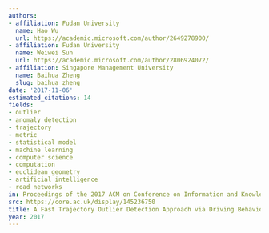 ```yaml
---
authors:
- affiliation: Fudan University
  name: Hao Wu
  url: https://academic.microsoft.com/author/2649278900/
- affiliation: Fudan University
  name: Weiwei Sun
  url: https://academic.microsoft.com/author/2806924072/
- affiliation: Singapore Management University
  name: Baihua Zheng
  slug: baihua_zheng
date: '2017-11-06'
estimated_citations: 14
fields:
- outlier
- anomaly detection
- trajectory
- metric
- statistical model
- machine learning
- computer science
- computation
- euclidean geometry
- artificial intelligence
- road networks
in: Proceedings of the 2017 ACM on Conference on Information and Knowledge Management
src: https://core.ac.uk/display/145236750
title: A Fast Trajectory Outlier Detection Approach via Driving Behavior Modeling
year: 2017
---
```

